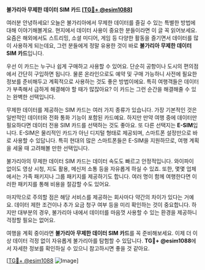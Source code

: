 **불가리아 무제한 데이터 SIM 카드 [[TG💪+ @esim1088](https://t.me/s/esim1088)]**

여러분 안녕하세요! 오늘은 불가리아에서 무제한 데이터를 즐길 수 있는 특별한 방법에 대해 이야기해볼게요. 현지에서 데이터 사용이 중요한 분들이라면 이 글 꼭 읽어보세요. 요즘은 해외에서도 스트리밍, 소셜 미디어, 게임 등 다양한 활동을 즐기면서 데이터를 많이 사용하게 되는데요, 그런 분들에게 정말 유용한 것이 바로 **불가리아 무제한 데이터 SIM 카드**입니다.

우선 이 카드는 누구나 쉽게 구매하고 사용할 수 있어요. 단순히 공항이나 도시의 편의점에서 간단히 구입하면 됩니다. 물론 온라인으로도 예약 및 구매 가능하니 사전에 필요한 정보를 준비해두고 계획적으로 사용하는 것도 좋은 방법이에요. 특히 여행객들은 데이터가 부족해서 급하게 해결해야 할 때가 많잖아요? 이 카드는 그런 순간을 해결해줄 수 있는 완벽한 선택입니다.

무제한 데이터를 제공하는 SIM 카드는 여러 가지 종류가 있습니다. 가장 기본적인 것은 일반적인 데이터와 전화 통화 기능이 포함된 카드예요. 하지만 만약 여행 중에 데이터만 필요하다면 데이터 전용 SIM 카드를 선택하는 것도 좋아요. 또 다른 선택지는 **E-SIM**입니다. E-SIM은 물리적인 카드가 아닌 디지털 형태로 제공되며, 스마트폰 설정만으로 바로 사용할 수 있답니다. 특히 현대의 많은 스마트폰들은 E-SIM을 지원하므로, 여행 계획을 세울 때 고려해볼 만한 선택입니다.

불가리아의 무제한 데이터 SIM 카드는 데이터 속도도 빠르고 안정적입니다. 와이파이 없이도 영상 시청, 지도 활용, 메신저 소통 등을 자유롭게 하실 수 있죠. 또한, 몇몇 업체에서는 가족 패키지나 그룹 패키지를 제공하기도 합니다. 여러 명이 함께 여행한다면 이러한 패키지를 통해 비용을 절감할 수도 있어요.

마지막으로 주의할 점은 해당 서비스를 제공하는 회사마다 약간의 차이가 있다는 거예요. 데이터 제한 조건이나 추가 요금 청구 여부 등을 미리 확인하는 것이 중요합니다. 하지만 대부분의 경우, 불가리아 내에서 데이터를 마음껏 사용할 수 있는 환경을 제공하니 걱정할 필요는 없어요.

여행을 계획 중이라면 **불가리아 무제한 데이터 SIM 카드**를 꼭 준비해보세요. 이제 더 이상 데이터 걱정 없이 자유롭게 불가리아를 탐험할 수 있답니다. **TG💪+ @esim1088**에서 자세한 정보를 확인하실 수 있으니 참고하시면 좋을 것 같아요.

[[TG💪+ @esim1088](https://t.me/s/esim1088) ![Image](https://i.postimg.cc/Y0z9fWf4/image.png)]